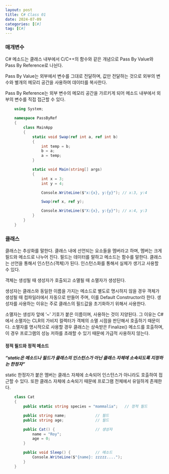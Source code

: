 ```yaml
---
layout: post
title: C# Class 01
date: 2024-07-09
categories: [C#]
tag: [C#]
---
```


### **매개변수**

C# 메소드는 클래스 내부에서 C/C++의 함수와 같은 개념으로 Pass By Value와 Pass By Reference로 나뉜다. 

Pass By Value는 외부에서 변수를 그대로 전달하며, 값만 전달하는 것으로 외부의 변수와 별개의 메모리 공간을 사용하여 데이터를 복사한다.

Pass By Reference는 외부 변수의 메모리 공간을 가르키게 되어 메소드 내부에서 외부의 변수를 직접 접근할 수 있다.

```c#
    using System;

    namespace PassByRef
    {
        class MainApp
        {
            static void Swap(ref int a, ref int b)
            {
                int temp = b;
                b = a;
                a = temp;
            }

            static void Main(string[] args)
            {
                int x = 3;
                int y = 4;

                Console.WriteLine($"x:{x}, y:{y}"); // x:3, y:4

                Swap(ref x, ref y);

                Console.WriteLine($"X:{x}, y:{y}"); // x:4, y:3
            }
        }
    }
```

### **클래스**

클래스는 추상화를 말한다. 클래스 내에 선언되는 요소들을 멤버라고 하며, 멤버는 크게 필드와 메소드로 나누어 진다. 필드는 데이터를 말하고 메소드는 함수를 말한다. 
클래스는 선언을 통해서 인스턴스(객체)가 된다. 인스턴스화를 통해서 실체가 생기고 사용할 수 있다.

객체는 생성될 때 생성자가 호출되고 소멸될 때 소멸자가 생성된다.

생성자는 클래스와 동일한 이름을 가지는 메소드로 별도로 명시하지 않을 경우 객체가 생성될 때 컴파일러에서 자동으로 만들어 주며, 이를 Default Constructor라 한다. 
생성자를 사용하는 이유는 주로 클래스의 필드값을 초기화하기 위해서 사용한다.

소멸자는 생성자 앞에 ‘~’ 기호가 붙은 이름이며, 사용하는 것이 지양된다. 그 이유는 C#에서 소멸자는 CLR의 가비지 컬렉터가 객체의 소멸 시점을 판단해서 호출하기 때문이다. 
소멸자를 명시적으로 사용할 경우 클래스는 상속받은 Finalize() 메소드를 호출하며, 이 경우 프로그램의 성능 저하를 초래할 수 있기 때문에 가급적 사용하지 않는다.


#### **정적 필드와 정적 메소드** ####

***“static은 메소드나 필드가 클래스의 인스턴스가 아닌 클래스 자체에 소속되도록 지정하는 한정자”***

static 한정자가 붙은 멤버는 클래스 자체에 소속되어 인스턴스가 아니라도 호출하여 접근할 수 있다.
또한 클래스 자체에 소속되기 때문에 프로그램 전체에서 유일하게 존재한다.

```C#   
    class Cat 
    {
        public static string species = "mammalia";   // 정적 필드

        public string name;             // 필드
        public string age;              // 필드

        public Cat() {                  // 생성자
            name = "Roy";
            age = 0;    
        }

        public void Sleep() {           // 메소드
            Console.WriteLine($"{name}: zzzzz....");
        }
    }
```